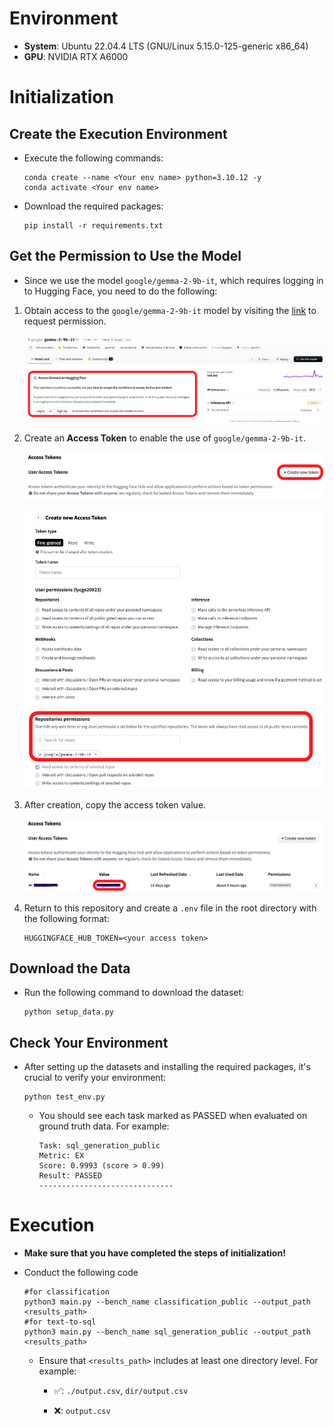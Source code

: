# Environment

* **System**: Ubuntu 22.04.4 LTS (GNU/Linux 5.15.0-125-generic x86_64)
* **GPU**: NVIDIA RTX A6000

# Initialization

## Create the Execution Environment

* Execute the following commands:

   ```
   conda create --name <Your env name> python=3.10.12 -y
   conda activate <Your env name>
   ```

* Download the required packages:

   ```
   pip install -r requirements.txt
   ```

## Get the Permission to Use the Model

* Since we use the model ```google/gemma-2-9b-it```, which requires logging in to Hugging Face, you need to do the following:

1. Obtain access to the ```google/gemma-2-9b-it``` model by visiting the [link](https://huggingface.co/google/gemma-2-9b-it) to request permission.

   ![access](images/access.png)

2. Create an **Access Token** to enable the use of ```google/gemma-2-9b-it```.

   ![creation_1](images/creation_1.png)

   ![creation_2](images/creation_2.png)

3. After creation, copy the access token value.

   ![copy](images/copy.png)

4. Return to this repository and create a ```.env``` file in the root directory with the following format:

   ```
   HUGGINGFACE_HUB_TOKEN=<your access token>
   ```

## Download the Data

* Run the following command to download the dataset:
   ```
   python setup_data.py
   ```

## Check Your Environment

* After setting up the datasets and installing the required packages, it's crucial to verify your environment:

   ```
   python test_env.py
   ```

   * You should see each task marked as PASSED when evaluated on ground truth data. For example:

      ```
      Task: sql_generation_public
      Metric: EX
      Score: 0.9993 (score > 0.99)
      Result: PASSED
      ------------------------------
      ```

# Execution 

* **Make sure that you have completed the steps of initialization!**

* Conduct the following code

   ```
   #for classification
   python3 main.py --bench_name classification_public --output_path <results_path> 
   #for text-to-sql
   python3 main.py --bench_name sql_generation_public --output_path <results_path> 
   ```

   * Ensure that ```<results_path>``` includes at least one directory level. For example:

      * ✅: ```./output.csv```, ```dir/output.csv```

      * ❌: ```output.csv```